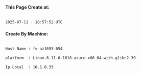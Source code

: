 
   
#### This Page Create at:

```bash

2025-07-11 - 18:57:52 UTC

```

#### Create By Machine:

```bash

Host Name : fv-az1693-654

platform  : Linux-6.11.0-1018-azure-x86_64-with-glibc2.39

Ip Local  : 10.1.0.33

```


